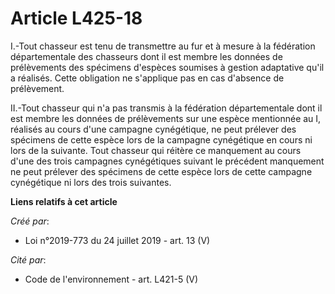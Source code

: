 # Article L425-18

I.-Tout chasseur est tenu de transmettre au fur et à mesure à la fédération départementale des chasseurs dont il est membre
les données de prélèvements des spécimens d'espèces soumises à gestion adaptative qu'il a réalisés. Cette obligation ne
s'applique pas en cas d'absence de prélèvement.

II.-Tout chasseur qui n'a pas transmis à la fédération départementale dont il est membre les données de prélèvements sur une
espèce mentionnée au I, réalisés au cours d'une campagne cynégétique, ne peut prélever des spécimens de cette espèce lors de
la campagne cynégétique en cours ni lors de la suivante. Tout chasseur qui réitère ce manquement au cours d'une des trois
campagnes cynégétiques suivant le précédent manquement ne peut prélever des spécimens de cette espèce lors de cette campagne
cynégétique ni lors des trois suivantes.

**Liens relatifs à cet article**

_Créé par_:

  - Loi n°2019-773 du 24 juillet 2019 - art. 13 (V)

_Cité par_:

  - Code de l'environnement - art. L421-5 (V)
